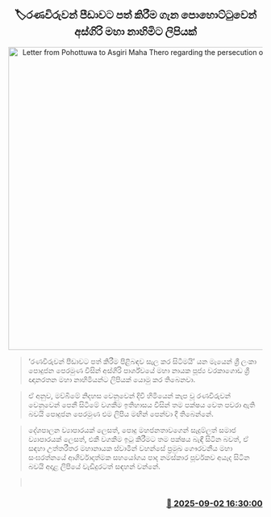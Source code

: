 <p align='center'><b><h2 align='center' title='Letter from Pohottuwa to Asgiri Maha Thero regarding the persecution of war heroes'>🏷රණවිරුවන් පීඩාවට පත් කිරීම ගැන පොහොට්ටුවෙන් අස්ගිරි මහා නාහිමිට ලිපියක්</h2></b></p>
<p align='center'><img src='https://helakuru.sgp1.cdn.digitaloceanspaces.com/esana/images/lib/slpp-archived.jpg' width='600' alt='Letter from Pohottuwa to Asgiri Maha Thero regarding the persecution of war heroes'></p>

> ‘රණවිරුවන් පීඩාවට පත් කිරීම පිළිබඳව සැල කර සිටීමයි’ යන මැයෙන් ශ්‍රී ලංකා පොදුජන පෙරමුණ විසින් අස්ගිරි පාර්ශ්වයේ මහා නායක පූජ්‍ය වරකාගොඩ ශ්‍රී ඥානරතන මහා නාහිමියන්ට ලිපියක් යොමු කර තිබෙනවා.

> ඒ අනුව, මව්බිමේ නිදහස වෙනුවෙන් දිවි හිමියෙන් කැප වූ රණවිරුවන් වෙනුවෙන් පෙනී සිටීමේ වගකීම ඉතිහාසය විසින් තම පක්ෂය වෙත පවරා ඇති බවයි පොදුජන පෙරමුණ එම ලිපිය මඟින් පෙන්වා දී තිබෙන්නේ.

> දේශපාලන ව්‍යාපාරයක් ලෙසත්, පොදු මහජනතාවගෙන් සැදුම්ලත් සමාජ ව්‍යාපාරයක් ලෙසත්, එකී වගකීම ඉටු කිරීමට තම පක්ෂය බැඳී සිටින බවත්, ඒ සඳහා උත්තරීතර මහානායක ස්වාමීන් වහන්සේ ප්‍රමුඛ ගෞරවනීය මහා සංඝරත්නයේ ආශිර්වාදාත්මක සහයෝගය පාද නමස්කාර පූර්වකව අයැද සිටින බවයි අදාළ ලිපියේ වැඩිදුරටත් සඳහන් වන්නේ.

>  



<h3 align='right'><a href='https://www.helakuru.lk/esana/p/113284/'>📅 2025-09-02 16:30:00</a></h3>
